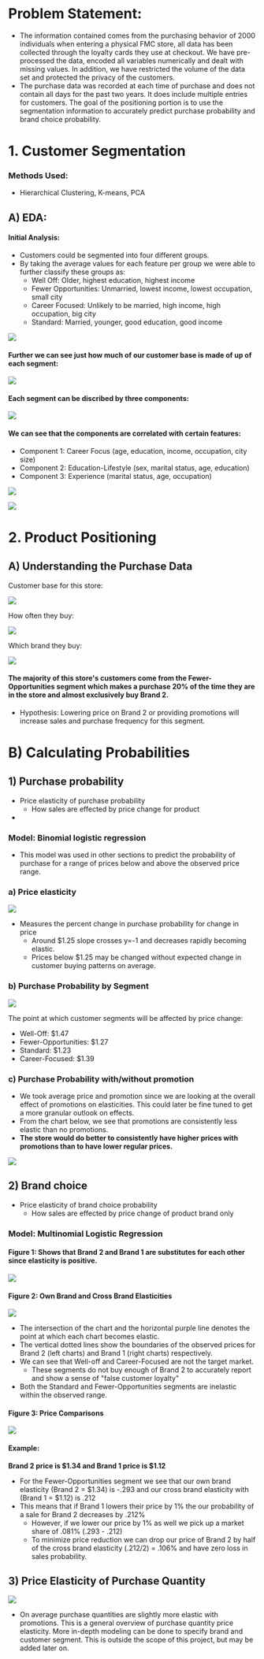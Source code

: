 # Problem Statement:
* The information contained comes from the purchasing behavior of 2000 individuals when entering a physical FMC store, all data has been collected through the loyalty cards they use at checkout. We have pre-processed the data, encoded all variables numerically and dealt with missing values. In addition, we have restricted the volume of the data set and protected the privacy of the customers.
* The purchase data was recorded at each time of purchase and does not contain all days for the past two years. It does include multiple entries for customers. The goal of the positioning portion is to use the segmentation information to accurately predict purchase probability and brand choice probability.

# 1. Customer Segmentation
### Methods Used:
* Hierarchical Clustering, K-means, PCA

## A) EDA:
#### Initial Analysis:
* Customers could be segmented into four different groups.
* By taking the average values for each feature per group we were able to further classify these groups as:
  - Well Off: Older, highest education, highest income
  - Fewer Opportunities: Unmarried, lowest income, lowest occupation, small city
  - Career Focused: Unlikely to be married, high income, high occupation, big city
  - Standard: Married, younger, good education, good income

![](./images/cust_seg_info.png)

#### Further we can see just how much of our customer base is made of up of each segment:

![](./images/cust_seg.png)

#### Each segment can be discribed by three components:

![](./images/components.png)
#### We can see that the components are correlated with certain features:
* Component 1: Career Focus (age, education, income, occupation, city size)
* Component 2: Education-Lifestyle (sex, marital status, age, education)
* Component 3: Experience (marital status, age, occupation)

![](./images/cust_seg_comp.png)

![](./images/cust_seg_pca.png)
# 2. Product Positioning
## A) Understanding the Purchase Data
Customer base for this store:

![](./images/purchase_data_seg.png)

How often they buy:

![](./images/avg_purchase_seg.png)

Which brand they buy:

![](./images/brand_choice_seg.png)

#### The majority of this store's customers come from the Fewer-Opportunities segment which makes a purchase 20% of the time they are in the store and almost exclusively buy Brand 2.
* Hypothesis: Lowering price on Brand 2 or providing promotions will increase sales and purchase frequency for this segment.

# B) Calculating Probabilities

## 1) Purchase probability
* Price elasticity of purchase probability
  - How sales are effected by price change for product
*
### Model: Binomial logistic regression
  * This model was used in other sections to predict the probability of purchase for a range of prices below and above the observed price range.

### a) Price elasticity

![](./images/pe_avg.png)
- Measures the percent change in purchase probability for change in price
  * Around $1.25 slope crosses y=-1 and decreases rapidly becoming elastic.
  * Prices below $1.25 may be changed without expected change in customer buying patterns on average.

### b) Purchase Probability by Segment

![](./images/pe_seg.png)

The point at which customer segments will be affected by price change:
* Well-Off: $1.47
* Fewer-Opportunities: $1.27
* Standard: $1.23
* Career-Focused: $1.39

### c) Purchase Probability with/without promotion
* We took average price and promotion since we are looking at the overall effect of promotions on elasticities. This could later be fine tuned to get a more granular outlook on effects.
* From the chart below, we see that promotions are consistently less elastic than no promotions.
*   **The store would do better to consistently have higher prices with promotions than to have lower regular prices.**


![](./images/price_ela_promos.png)

## 2) Brand choice
* Price elasticity of brand choice probability
  - How sales are effected by price change of product brand only

### Model: Multinomial Logistic Regression

#### Figure 1: Shows that Brand 2 and Brand 1 are substitutes for each other since elasticity is positive.
![](./images/b2_cross_b1.png)

#### Figure 2: Own Brand and Cross Brand Elasticities

![](./images/brand2_cross_segs_b1.png)
* The intersection of the chart and the horizontal purple line denotes the point at which each chart becomes elastic.
* The vertical dotted lines show the boundaries of the observed prices for Brand 2 (left charts) and Brand 1 (right charts) respectively.
* We can see that Well-off and Career-Focused are not the target market.
  - These segments do not buy enough of Brand 2 to accurately report and show a sense of "false customer loyalty"
* Both the Standard and Fewer-Opportunities segments are inelastic within the observed range.

#### Figure 3: Price Comparisons

![](./images/brand_price_comp.png)

#### Example:
**Brand 2 price is $1.34 and Brand 1 price is $1.12**
* For the Fewer-Opportunities segment we see that our own brand elasticity (Brand 2 = $1.34) is -.293 and our cross brand elasticity with (Brand 1 = $1.12) is .212
* This means that if Brand 1 lowers their price by 1% the our probability of a sale for Brand 2 decreases by .212%
  - However, if we lower our price by 1% as well we pick up a market share of .081% (.293 - .212)
  - To minimize price reduction we can drop our price of Brand 2 by half of the cross brand elasticity (.212/2) = .106% and have zero loss in sales probability.


## 3) Price Elasticity of Purchase Quantity

![](./images/ela_quantity_promos.png)

* On average purchase quantities are slightly more elastic with promotions. This is a general overview of purchase quantity price elasticity. More in-depth modeling can be done to specify brand and customer segment. This is outside the scope of this project, but may be added later on.
